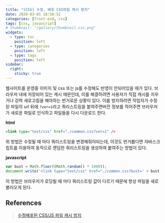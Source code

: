 ```yaml
---
title: "[CSS] 수정, 배포 CSS파일 캐시 방지"
date: 2020-03-01 18:58:52
categories: [front-end, css]
tags: [css, javascript]
# thumbnail: "/gallery/thumbnail-css.png"
widgets:
  - type: toc
    position: left
  - type: categories
    position: left
  - type: tags
    position: left
sidebar:
  right:
    sticky: true
---
```


웹사이트를 운영중 이미지 및 css 또는 js를 수정해도 반영이 안되어있을 때가 있다. 브라우저 내에 저장되어 있는 캐시 때문인데, 이를 해결하려면 사용자가 직접 캐시를 지우거나 강력 새로고침을 해야하는 번거로운 상황이 있다. 이를 방지하려면 작업자가 수정된 파일의 url 뒤에 `?ver=1`라고 쿼리스트링을 붙여주면버전 정보를 적어주면 브라우저가 새로운 파일로 인식하고 파일들을 다시 다운로드 한다.

<!-- more -->

**html**
```html
<link type="text/css" href="./common.css?ver=1" />
```

위 방법은 수정될 때 마다 쿼리스트링을 변경해줘야되는데, 이것도 번거롭다면 자바스크립트를 이용하여 동적으로 랜덤한 쿼리스트링을 생성하여 붙여주는 방법이 있다.

**javascript**
```javascript
var bust = Math.floor((Math.random() * 1000));
document.write('<link type="text/css" href="./common.css?bust=' + bust + '" />');
```

이 방법은 브라우저가 로딩될 때 마다 쿼리스트링 값이 다르기 때문에 항상 파일을 새로 불러오게 된다.

## References
> [수정배포된 CSS/JS 파일 캐시 방지](https://www.letmecompile.com/css-js-파일-캐시-방지/)
